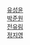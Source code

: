 [유성윤](https://github.com/3x-haust)
<br/>
[박준원](https://github.com/nck90)
<br/>
[전유림](https://github.com/yourim08)
<br/>
[정지영]()
